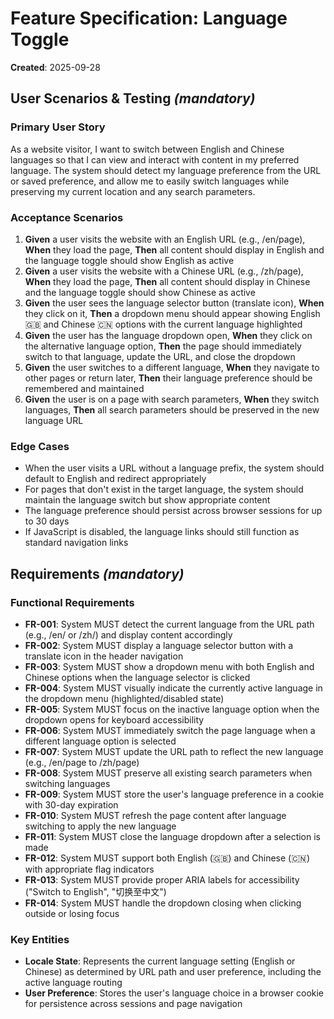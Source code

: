 # Feature Specification: Language Toggle

**Created**: 2025-09-28

## User Scenarios & Testing _(mandatory)_

### Primary User Story

As a website visitor, I want to switch between English and Chinese languages so that I can view and interact with content in my preferred language. The system should detect my language preference from the URL or saved preference, and allow me to easily switch languages while preserving my current location and any search parameters.

### Acceptance Scenarios

1. **Given** a user visits the website with an English URL (e.g., /en/page), **When** they load the page, **Then** all content should display in English and the language toggle should show English as active
2. **Given** a user visits the website with a Chinese URL (e.g., /zh/page), **When** they load the page, **Then** all content should display in Chinese and the language toggle should show Chinese as active
3. **Given** the user sees the language selector button (translate icon), **When** they click on it, **Then** a dropdown menu should appear showing English 🇬🇧 and Chinese 🇨🇳 options with the current language highlighted
4. **Given** the user has the language dropdown open, **When** they click on the alternative language option, **Then** the page should immediately switch to that language, update the URL, and close the dropdown
5. **Given** the user switches to a different language, **When** they navigate to other pages or return later, **Then** their language preference should be remembered and maintained
6. **Given** the user is on a page with search parameters, **When** they switch languages, **Then** all search parameters should be preserved in the new language URL

### Edge Cases

- When the user visits a URL without a language prefix, the system should default to English and redirect appropriately
- For pages that don't exist in the target language, the system should maintain the language switch but show appropriate content
- The language preference should persist across browser sessions for up to 30 days
- If JavaScript is disabled, the language links should still function as standard navigation links

## Requirements _(mandatory)_

### Functional Requirements

- **FR-001**: System MUST detect the current language from the URL path (e.g., /en/ or /zh/) and display content accordingly
- **FR-002**: System MUST display a language selector button with a translate icon in the header navigation
- **FR-003**: System MUST show a dropdown menu with both English and Chinese options when the language selector is clicked
- **FR-004**: System MUST visually indicate the currently active language in the dropdown menu (highlighted/disabled state)
- **FR-005**: System MUST focus on the inactive language option when the dropdown opens for keyboard accessibility
- **FR-006**: System MUST immediately switch the page language when a different language option is selected
- **FR-007**: System MUST update the URL path to reflect the new language (e.g., /en/page to /zh/page)
- **FR-008**: System MUST preserve all existing search parameters when switching languages
- **FR-009**: System MUST store the user's language preference in a cookie with 30-day expiration
- **FR-010**: System MUST refresh the page content after language switching to apply the new language
- **FR-011**: System MUST close the language dropdown after a selection is made
- **FR-012**: System MUST support both English (🇬🇧) and Chinese (🇨🇳) with appropriate flag indicators
- **FR-013**: System MUST provide proper ARIA labels for accessibility ("Switch to English", "切换至中文")
- **FR-014**: System MUST handle the dropdown closing when clicking outside or losing focus

### Key Entities

- **Locale State**: Represents the current language setting (English or Chinese) as determined by URL path and user preference, including the active language routing
- **User Preference**: Stores the user's language choice in a browser cookie for persistence across sessions and page navigation
